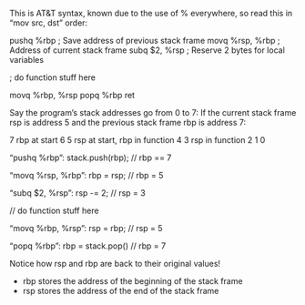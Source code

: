 This is AT&T syntax, known due to the use of % everywhere,
so read this in “mov src, dst” order:


pushq %rbp       ; Save address of previous stack frame
movq  %rsp, %rbp ; Address of current stack frame
subq  $2, %rsp   ; Reserve 2 bytes for local variables

; do function stuff here

movq  %rbp, %rsp
popq  %rbp
ret


Say the program’s stack addresses go from 0 to 7:
If the current stack frame rsp is address 5
and the previous stack frame rbp is address 7:

7 rbp at start
6
5 rsp at start, rbp in function
4
3 rsp in function
2
1
0

“pushq %rbp”:
stack.push(rbp); // rbp == 7

“movq %rsp, %rbp”:
rbp = rsp; // rbp = 5

“subq $2, %rsp”:
rsp -= 2; // rsp = 3

// do function stuff here

“movq %rbp, %rsp”:
rsp = rbp; // rsp = 5

“popq  %rbp”:
rbp = stack.pop() // rbp = 7


Notice how rsp and rbp are back to their original values!

- rbp stores the address of the beginning of the stack frame
- rsp stores the address of the end of the stack frame
